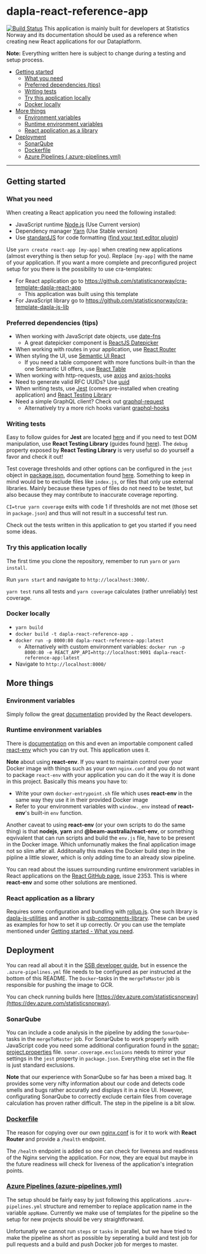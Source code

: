 # dapla-react-reference-app
[![Build Status](https://dev.azure.com/statisticsnorway/Dapla/_apis/build/status/Frontends/statisticsnorway.dapla-react-reference-app?branchName=master)](https://dev.azure.com/statisticsnorway/Dapla/_build/latest?definitionId=129&branchName=master)
This application is mainly built for developers at Statistics Norway and its documentation should be used as a 
reference when creating new React applications for our Dataplatform.

**Note:** Everything written here is subject to change during a testing and setup process.

- [Getting started](#getting-started)
    - [What you need](#what-you-need)
    - [Preferred dependencies (tips)](#preferred-dependencies-tips)
    - [Writing tests](#writing-tests)
    - [Try this application locally](#docker-locally)
    - [Docker locally](#docker-locally)
- [More things](#more-things)
    - [Environment variables](#environment-variables)
    - [Runtime environment variables](#runtime-environment-variables)
    - [React application as a library](#react-application-as-a-library)
- [Deployment](#deployment)
    - [SonarQube](#sonarqube)
    - [Dockerfile](#dockerfilehttpsgithubcomstatisticsnorwayreact-reference-appblobmasterdockerfile)
    - [Azure Pipelines (.azure-pipelines.yml)](#azure-pipelines-azure-pipelinesymlhttpsgithubcomstatisticsnorwayreact-reference-appblobmasterazure-pipelinesyml)

----

## Getting started
### What you need
When creating a React application you need the following installed: 
* JavaScript runtime [Node.js](https://nodejs.org/en/) (Use Current version)
* Dependency manager [Yarn](https://yarnpkg.com/en/) (Use Stable version)
* Use [standardJS](https://standardjs.com/) for code formatting ([find your text editor plugin](https://standardjs.com/#are-there-text-editor-plugins))

Use `yarn create react-app [my-app]` when creating new applications (almost everything is then setup for you).
Replace `[my-app]` with the name of your application. If you want a more complete and preconfigured project setup for you
there is the possibility to use cra-templates:
* For React application go to https://github.com/statisticsnorway/cra-template-dapla-react-app
  * This application was built using this template
* For JavaScript library go to https://github.com/statisticsnorway/cra-template-dapla-js-lib

### Preferred dependencies (tips)
* When working with JavaScript date objects, use [date-fns](https://date-fns.org/)
  * A great datepicker component is [ReactJS Datepicker](https://reactdatepicker.com/)
* When working with routes in your application, use [React Router](https://reacttraining.com/react-router/web/guides/quick-start)
* When styling the UI, use [Semantic UI React](https://react.semantic-ui.com/)
  * If you need a table component with more functions built-in than the one Semantic UI offers, use [React Table](https://github.com/tannerlinsley/react-table)
* When working with http-requests, use [axios](https://github.com/axios/axios) and [axios-hooks](https://github.com/simoneb/axios-hooks)
* Need to generate valid RFC UUIDs? Use [uuid](https://github.com/kelektiv/node-uuid)
* When writing tests, use [Jest](https://jestjs.io/en/) (comes pre-installed when creating application) and [React Testing Library](https://testing-library.com/react)
* Need a simple GraphQL client? Check out [graphql-request](https://github.com/prisma/graphql-request)
  * Alternatively try a more rich hooks variant [graphql-hooks](https://github.com/nearform/graphql-hooks)

### Writing tests
Easy to follow guides for **Jest** are located [here](https://jestjs.io/docs/en/tutorial-react) and if you need to test
DOM manipulation, use **React Testing Library** (guides found [here](https://testing-library.com/docs/react-testing-library/intro)). 
The `debug` property exposed by **React Testing Library** is very useful so do yourself a favor and check it out!

Test coverage thresholds and other options can be configured in the `jest` object in [package.json](https://github.com/statisticsnorway/react-reference-app/blob/master/package.json),
documentation found [here](https://jestjs.io/docs/en/configuration). Something to keep in mind would be to exclude files like 
`index.js`, or files that only use external libraries. Mainly because these types of files do not need to be testet, but also
because they may contribute to inaccurate coverage reporting.

`CI=true yarn coverage` exits with code 1 if thresholds are not met (those set in `package.json`) and thus
will not result in a successful test run.

Check out the tests written in this application to get you started if you need some ideas. 

### Try this application locally
The first time you clone the repository, remember to run `yarn` or `yarn install`.

Run `yarn start` and navigate to `http://localhost:3000/`.

`yarn test` runs all tests and `yarn coverage` calculates (rather unreliably) test coverage.

### Docker locally
* `yarn build`
* `docker build -t dapla-react-reference-app .`
* `docker run -p 8000:80 dapla-react-reference-app:latest`
  * Alternatively with custom environment variables: `docker run -p 8000:80 -e REACT_APP_API=http://localhost:9091 dapla-react-reference-app:latest`
* Navigate to `http://localhost:8000/`

## More things
### Environment variables
Simply follow the great [documentation](https://facebook.github.io/create-react-app/docs/adding-custom-environment-variables#adding-development-environment-variables-in-env) 
provided by the React developers.

### Runtime environment variables
There is [documentation](https://create-react-app.dev/docs/title-and-meta-tags/#injecting-data-from-the-server-into-the-page)
on this and even an importable component called [react-env](https://github.com/beam-australia/react-env) which you can try out.
This application uses it.

**Note** about using **react-env**. If you want to maintain control over your Docker image with things such as your own 
`nginx.conf` and you do not want to package `react-env` with your application you can do it the way it is done in this 
project. Basically this means you have to:
* Write your own `docker-entrypoint.sh` file which uses **react-env** in the same way they use it in their provided 
Docker image
* Refer to your environment variables with `window._env` instead of **react-env**'s built-in `env` function.

Another caveat to using **react-env** (or your own scripts to do the same thing) is that **nodejs**, **yarn** and 
**@beam-australia/react-env**, or something eqvivalent that can run scripts and build the `env.js` file, have to be
present in the Docker image. Which unfornunatly makes the final application image not so slim after all. Additonally 
this makes the Docker build step in the pipline a little slower, which is only adding time to an already slow pipeline.

You can read about the issues surrounding runtime environment variables in React applications on the 
[React GitHub page](https://github.com/facebook/create-react-app), issue 2353. This is where **react-env** and some 
other solutions are mentioned.

### React application as a library
Requires some configuration and bundling with [rollup.js](https://rollupjs.org/guide/en). One such
library is [dapla-js-utilities](https://github.com/statisticsnorway/dapla-js-utilities) and another is 
[ssb-components-library](https://github.com/statisticsnorway/ssb-component-library). These can be used as examples for
how to set it up correctly. Or you can use the template mentioned under [Getting started - What you need](#what-you-need).

## Deployment
You can read all about it in the [SSB developer guide](https://github.com/statisticsnorway/ssb-developer-guide/blob/master/docs/azure_pipeline_doc.md),
but in essence the `.azure-pipelines.yml` file needs to be configured as per instructed at the bottom of this README. 
The `Docker`-tasks in the `mergeToMaster` job is responsible for pushing the image to GCR.

You can check running builds here [https://dev.azure.com/statisticsnorway](https://dev.azure.com/statisticsnorway).

### SonarQube
You can include a code analysis in the pipeline by adding the `SonarQube`-tasks in the `mergeToMaster` job. For SonarQube 
to work properly with JavaScript code you need some additional configuration found in the 
[sonar-project.properties](https://github.com/statisticsnorway/react-reference-app/blob/master/sonar-project.properties) 
file. `sonar.coverage.exclusions` needs to mirror your settings in the `jest` property in `package.json`. Everything else
set in the file is just standard exclusions.

**Note** that our experience with SonarQube so far has been a mixed bag. It provides some very nifty information about our code
and detects code smells and bugs rather accuratly and displays it in a nice UI. However, configurating SonarQube to correctly 
exclude certain files from coverage calculation has proven rather difficult. The step in the pipeline is a bit slow.

### [Dockerfile](https://github.com/statisticsnorway/react-reference-app/blob/master/Dockerfile)
The reason for copying over our own [nginx.conf](https://github.com/statisticsnorway/react-reference-app/blob/master/nginx.conf) 
is for it to work with **React Router** and provide a `/health` endpoint.

The `/health` endpoint is added so one can check for liveness and readiness of the Nginx serving the application.
For now, they are equal but maybe in the future readiness will check for liveness of the application's integration points.

### [Azure Pipelines (azure-pipelines.yml)](https://github.com/statisticsnorway/react-reference-app/blob/master/azure-pipelines.yml) 
The setup should be fairly easy by just following this applications `.azure-pipelines.yml` structure and remember to 
replace application name in the variable `appName`. Currently we make use of templates for the pipeline so the setup for 
new projects should be very straightforward.

Unfortunatly we cannot run `steps` or `tasks` in parallel, but we have tried to make the pipeline as short as possible by
seperating a build and test job for pull requests and a build and push Docker job for merges to master.
